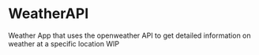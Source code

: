 # WeatherAPI

Weather App that uses the openweather API to get detailed information on weather at a specific location WIP
